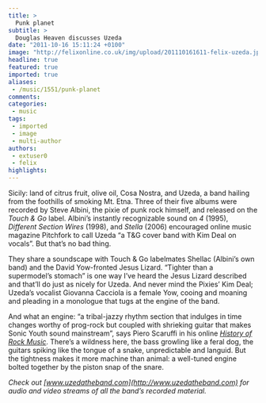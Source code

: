 ```yaml
---
title: >
  Punk planet
subtitle: >
  Douglas Heaven discusses Uzeda
date: "2011-10-16 15:11:24 +0100"
image: "http://felixonline.co.uk/img/upload/201110161611-felix-uzeda.jpg"
headline: true
featured: true
imported: true
aliases:
 - /music/1551/punk-planet
comments:
categories:
 - music
tags:
 - imported
 - image
 - multi-author
authors:
 - extuser0
 - felix
highlights:
---
```


Sicily: land of citrus fruit, olive oil, Cosa Nostra, and Uzeda, a band hailing from the foothills of smoking Mt. Etna. Three of their five albums were recorded by Steve Albini, the pixie of punk rock himself, and released on the _Touch & Go_ label. Albini’s instantly recognizable sound on _4_ (1995), _Different Section Wires_ (1998), and _Stella_ (2006) encouraged online music magazine Pitchfork to call Uzeda “a T&G cover band with Kim Deal on vocals”. But that’s no bad thing.

They share a soundscape with Touch & Go labelmates Shellac (Albini’s own band) and the David Yow-fronted Jesus Lizard. “Tighter than a supermodel’s stomach” is one way I’ve heard the Jesus Lizard described and that’ll do just as nicely for Uzeda. And never mind the Pixies’ Kim Deal; Uzeda’s vocalist Giovanna Cacciola is a female Yow, cooing and moaning and pleading in a monologue that tugs at the engine of the band.

And what an engine: “a tribal-jazzy rhythm section that indulges in time changes worthy of prog-rock but coupled with shrieking guitar that makes Sonic Youth sound mainstream”, says Piero Scaruffi in his online [_History of Rock Music_](http://www.scaruffi.com/history/). There’s a wildness here, the bass growling like a feral dog, the guitars spiking like the tongue of a snake, unpredictable and languid. But the tightness makes it more machine than animal: a well-tuned engine bolted together by the piston snap of the snare.

_Check out [www.uzedatheband.com](http://www.uzedatheband.com) for audio and video streams of all the band’s recorded material._
